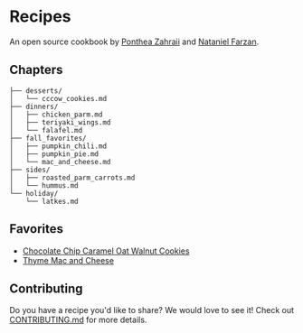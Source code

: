 # Recipes

An open source cookbook by [Ponthea Zahraii](https://github.com/pontheazahraii) and [Nataniel Farzan](https://github.com/natanielf).

## Chapters

```
├── desserts/
│   └── cccow_cookies.md
├── dinners/
│   ├── chicken_parm.md
│   ├── teriyaki_wings.md
│   └── falafel.md
├── fall_favorites/
│   ├── pumpkin_chili.md
│   ├── pumpkin_pie.md
│   └── mac_and_cheese.md
├── sides/
│   ├── roasted_parm_carrots.md
│   └── hummus.md
└── holiday/
    └── latkes.md
```

## Favorites

- [Chocolate Chip Caramel Oat Walnut Cookies](./desserts/cccow_cookies.md)
- [Thyme Mac and Cheese](./fall_favorites/mac_and_cheese.md)

## Contributing

Do you have a recipe you'd like to share? We would love to see it! Check out [CONTRIBUTING.md](./CONTRIBUTING.md) for more details.
